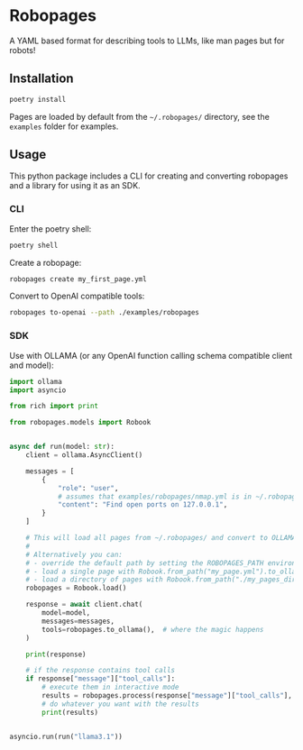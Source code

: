 # Robopages

A YAML based format for describing tools to LLMs, like man pages but for robots!

## Installation

```bash
poetry install 
```

Pages are loaded by default from the `~/.robopages/` directory, see the `examples` folder for examples.

## Usage

This python package includes a CLI for creating and converting robopages and a library for using it as an SDK.

### CLI

Enter the poetry shell:

```bash
poetry shell
```

Create a robopage:

```bash
robopages create my_first_page.yml
```

Convert to OpenAI compatible tools:

```bash
robopages to-openai --path ./examples/robopages
```

### SDK

Use with OLLAMA (or any OpenAI function calling schema compatible client and model):

```python
import ollama
import asyncio

from rich import print

from robopages.models import Robook


async def run(model: str):
    client = ollama.AsyncClient()

    messages = [
        {
            "role": "user",
            # assumes that examples/robopages/nmap.yml is in ~/.robopages/
            "content": "Find open ports on 127.0.0.1",
        }
    ]

    # This will load all pages from ~/.robopages/ and convert to OLLAMA compatible tools.
    #
    # Alternatively you can:
    # - override the default path by setting the ROBOPAGES_PATH environment variable
    # - load a single page with Robook.from_path("my_page.yml").to_ollama()
    # - load a directory of pages with Robook.from_path("./my_pages_dir/").to_ollama()
    robopages = Robook.load()

    response = await client.chat(
        model=model,
        messages=messages,
        tools=robopages.to_ollama(),  # where the magic happens
    )

    print(response)

    # if the response contains tool calls
    if response["message"]["tool_calls"]:
        # execute them in interactive mode
        results = robopages.process(response["message"]["tool_calls"], interactive=True)
        # do whatever you want with the results
        print(results)


asyncio.run(run("llama3.1"))
```
